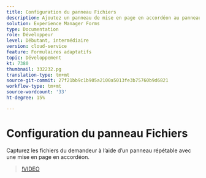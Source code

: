 ```yaml
---
title: Configuration du panneau Fichiers
description: Ajoutez un panneau de mise en page en accordéon au panneau des ressources.
solution: Experience Manager Forms
type: Documentation
role: Développeur
level: Débutant, intermédiaire
version: cloud-service
feature: Formulaires adaptatifs
topic: Développement
kt: 7380
thumbnail: 332232.pg
translation-type: tm+mt
source-git-commit: 27f21bb9c1b905a2100a5013fe3b75760b9d6821
workflow-type: tm+mt
source-wordcount: '33'
ht-degree: 15%

---
```



# Configuration du panneau Fichiers

Capturez les fichiers du demandeur à l’aide d’un panneau répétable avec une mise en page en accordéon.

>[!VIDEO](https://video.tv.adobe.com/v/332232?quality=12&learn=on)

